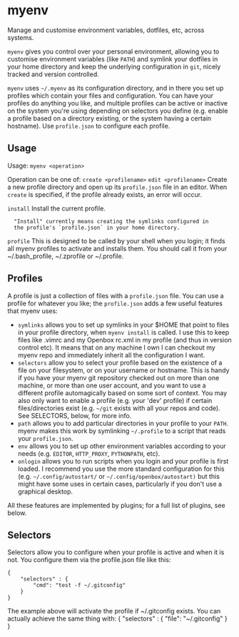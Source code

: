 # myenv
Manage and customise environment variables, dotfiles, etc, across systems.

`myenv` gives you control over your personal environment, allowing you to customise environment variables (like `PATH`) and symlink your dotfiles in your home directory and keep the underlying configuration in `git`, nicely tracked and version controlled.

`myenv` uses `~/.myenv` as its configuration directory, and in there you set up profiles which contain your files and configuration. You can have your profiles do anything you like, and multiple profiles can be active or inactive on the system you're using depending on selectors you define (e.g. enable a profile based on a directory existing, or the system having a certain hostname). Use `profile.json` to configure each profile.

## Usage

Usage: `myenv <operation>`

Operation can be one of:
  `create <profilename>`
  `edit <profilename>`
      Create a new profile directory and open up its `profile.json`
      file in an editor. When `create` is specified, if the profile
      already exists, an error will occur.

  `install`
      Install the current profile.

      "Install" currently means creating the symlinks configured in
      the profile's `profile.json` in your home directory.

  `profile`
      This is designed to be called by your shell when you login; it
      finds all myenv profiles to activate and installs them. You should
      call it from your ~/.bash_profile, ~/.zprofile or ~/.profile.


## Profiles
A profile is just a collection of files with a `profile.json` file.
You can use a profile for whatever you like; the `profile.json` adds
a few useful features that myenv uses:
  - `symlinks` allows you to set up symlinks in your $HOME that point to
      files in your profile directory, when `myenv install` is called.
      I use this to keep files like .vimrc and my Openbox rc.xml in my
      profile (and thus in version control etc). It means that on any
      machine I own I can checkout my myenv repo and immediately inherit
      all the configuration I want.
  - `selectors` allow you to select your profile based on the existence
      of a file on your filesystem, or on your username or hostname.
      This is handy if you have your myenv git repository checked out on
      more than one machine, or more than one user account, and you want
      to use a different profile automagically based on some sort of
      context. You may also only want to enable a profile (e.g. your 'dev'
      profile) if certain files/directories exist (e.g. `~/git` exists with
      all your repos and code). See SELECTORS, below, for more info.
  - `path` allows you to add particular directories in your profile to
      your `PATH`. myenv makes this work by symlinking `~/.profile` to a
      script that reads your `profile.json`.
  - `env` allows you to set up other environment variables according to
      your needs (e.g. `EDITOR`, `HTTP_PROXY`, `PYTHONPATH`, etc).
  - `onlogin` allows you to run scripts when you login and your profile
      is first loaded. I recommend you use the more standard configuration
      for this (e.g. `~/.config/autostart/` or `~/.config/openbox/autostart)`
      but this might have some uses in certain cases, particularly if you
      don't use a graphical desktop.

All these features are implemented by plugins; for a full list of plugins,
see below.

## Selectors
Selectors allow you to configure when your profile is active and when it
is not. You configure them via the profile.json file like this:

    {
        "selectors" : {
            "cmd": "test -f ~/.gitconfig"
        }   
    }

The example above will activate the profile if ~/.gitconfig exists. You
can actually achieve the same thing with:
    {
        "selectors" : {
            "file": "~/.gitconfig"
        }   
    }
